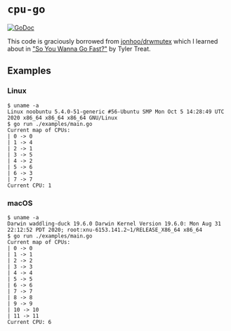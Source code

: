 # `cpu-go`

[![GoDoc][3]][4]

This code is graciously borrowed from [jonhoo/drwmutex][1] which I learned
about in ["So You Wanna Go Fast?"][2] by Tyler Treat.

## Examples

### Linux

```
$ uname -a
Linux noobuntu 5.4.0-51-generic #56-Ubuntu SMP Mon Oct 5 14:28:49 UTC 2020 x86_64 x86_64 x86_64 GNU/Linux
$ go run ./examples/main.go
Current map of CPUs:
| 0 -> 0
| 1 -> 4
| 2 -> 1
| 3 -> 5
| 4 -> 2
| 5 -> 6
| 6 -> 3
| 7 -> 7
Current CPU: 1
```

### macOS

```
$ uname -a
Darwin waddling-duck 19.6.0 Darwin Kernel Version 19.6.0: Mon Aug 31 22:12:52 PDT 2020; root:xnu-6153.141.2~1/RELEASE_X86_64 x86_64
$ go run ./examples/main.go
Current map of CPUs:
| 0 -> 0
| 1 -> 1
| 2 -> 2
| 3 -> 3
| 4 -> 4
| 5 -> 5
| 6 -> 6
| 7 -> 7
| 8 -> 8
| 9 -> 9
| 10 -> 10
| 11 -> 11
Current CPU: 6
```

[1]: https://github.com/jonhoo/drwmutex/
[2]: https://www.youtube.com/watch?v=DJ4d_PZ6Gns
[3]: https://godoc.org/github.com/dhermes/cpu-go?status.svg
[4]: https://godoc.org/github.com/dhermes/cpu-go
